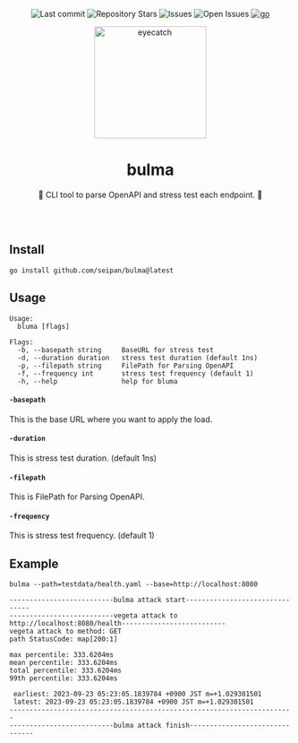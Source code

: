 <div align="center">

![Last commit](https://img.shields.io/github/last-commit/seipan/bluma?style=flat-square)
![Repository Stars](https://img.shields.io/github/stars/seipan/bluma?style=flat-square)
![Issues](https://img.shields.io/github/issues/seipan/bluma?style=flat-square)
![Open Issues](https://img.shields.io/github/issues-raw/seipan/bluma?style=flat-square)
[![go](https://github.com/seipan/loghook/actions/workflows/go.yml/badge.svg)](https://github.com/seipan/loghook/actions/workflows/go.yml)

<img src="https://i.pinimg.com/736x/7d/5e/0d/7d5e0d8cea452fe918e26f1eb14ea87b.jpg" alt="eyecatch" height="200">

# bulma

 :punch: CLI tool to parse OpenAPI and stress test each endpoint. :punch:

<br>
<br>


</div>

## Install
```
go install github.com/seipan/bulma@latest
```

## Usage
```
Usage:
  bluma [flags]

Flags:
  -b, --basepath string     BaseURL for stress test
  -d, --duration duration   stress test duration (default 1ns)
  -p, --filepath string     FilePath for Parsing OpenAPI
  -f, --frequency int       stress test frequency (default 1)
  -h, --help                help for bluma
```

#### `-basepath`

This is the base URL where you want to apply the load.

#### `-duration`

This is stress test duration. (default 1ns)

#### `-filepath`

This is FilePath for Parsing OpenAPI.

#### `-frequency`

This is  stress test frequency. (default 1)

## Example
```
bulma --path=testdata/health.yaml --base=http://localhost:8080
```

```
--------------------------bulma attack start-------------------------------
--------------------------vegeta attack to http://localhost:8080/health--------------------------
vegeta attack to method: GET
path StatusCode: map[200:1]

max percentile: 333.6204ms
mean percentile: 333.6204ms
total percentile: 333.6204ms
99th percentile: 333.6204ms

 earliest: 2023-09-23 05:23:05.1839784 +0900 JST m=+1.029301501
 latest: 2023-09-23 05:23:05.1839784 +0900 JST m=+1.029301501
-----------------------------------------------------------------------
--------------------------bulma attack finish-------------------------------
```
